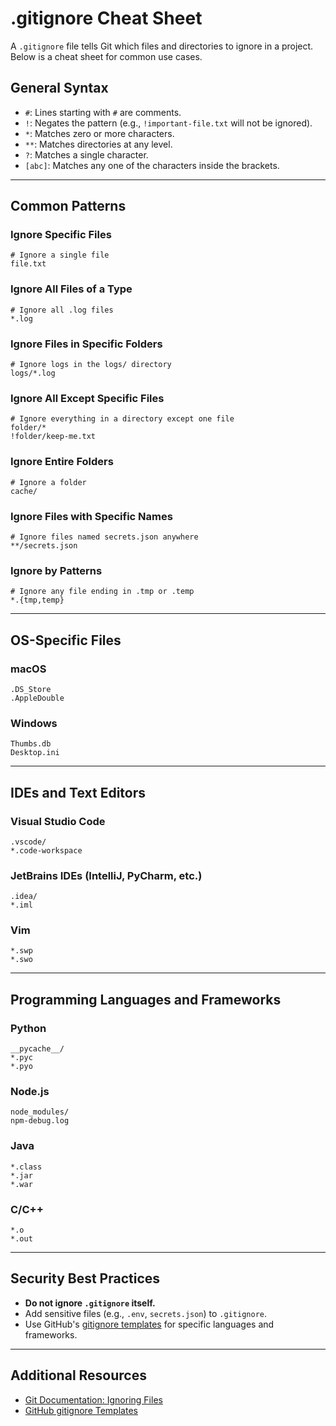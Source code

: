 # .gitignore Cheat Sheet

A `.gitignore` file tells Git which files and directories to ignore in a project. Below is a cheat sheet for common use cases.

## General Syntax
- `#`: Lines starting with `#` are comments.
- `!`: Negates the pattern (e.g., `!important-file.txt` will not be ignored).
- `*`: Matches zero or more characters.
- `**`: Matches directories at any level.
- `?`: Matches a single character.
- `[abc]`: Matches any one of the characters inside the brackets.

---

## Common Patterns

### Ignore Specific Files
```
# Ignore a single file
file.txt
```

### Ignore All Files of a Type
```
# Ignore all .log files
*.log
```

### Ignore Files in Specific Folders
```
# Ignore logs in the logs/ directory
logs/*.log
```

### Ignore All Except Specific Files
```
# Ignore everything in a directory except one file
folder/*
!folder/keep-me.txt
```

### Ignore Entire Folders
```
# Ignore a folder
cache/
```

### Ignore Files with Specific Names
```
# Ignore files named secrets.json anywhere
**/secrets.json
```

### Ignore by Patterns
```
# Ignore any file ending in .tmp or .temp
*.{tmp,temp}
```

---

## OS-Specific Files

### macOS
```
.DS_Store
.AppleDouble
```

### Windows
```
Thumbs.db
Desktop.ini
```

---

## IDEs and Text Editors

### Visual Studio Code
```
.vscode/
*.code-workspace
```

### JetBrains IDEs (IntelliJ, PyCharm, etc.)
```
.idea/
*.iml
```

### Vim
```
*.swp
*.swo
```

---

## Programming Languages and Frameworks

### Python
```
__pycache__/
*.pyc
*.pyo
```

### Node.js
```
node_modules/
npm-debug.log
```

### Java
```
*.class
*.jar
*.war
```

### C/C++
```
*.o
*.out
```

---

## Security Best Practices
- **Do not ignore `.gitignore` itself.**
- Add sensitive files (e.g., `.env`, `secrets.json`) to `.gitignore`.
- Use GitHub's [gitignore templates](https://github.com/github/gitignore) for specific languages and frameworks.

---

## Additional Resources
- [Git Documentation: Ignoring Files](https://git-scm.com/docs/gitignore)
- [GitHub gitignore Templates](https://github.com/github/gitignore)
